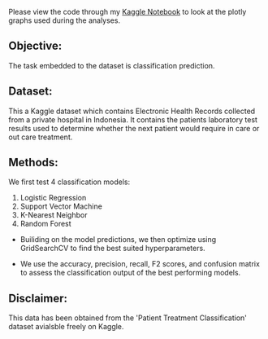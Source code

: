 Please view the code through my [Kaggle Notebook](https://www.kaggle.com/code/osbornepereira/ehc-classification) to look at the plotly graphs used during the analyses. 

## Objective:
The task embedded to the dataset is classification prediction.

## Dataset:
This a Kaggle dataset which contains Electronic Health Records collected from a private hospital in Indonesia.
It contains the patients laboratory test results used to determine whether the next patient would require in care or out care treatment.

## Methods:
We first test 4 classification models:
1. Logistic Regression
2. Support Vector Machine
3. K-Nearest Neighbor
4. Random Forest

* Builiding on the model predictions, we then optimize using GridSearchCV to find the best suited hyperparameters.

* We use the accuracy, precision, recall, F2 scores, and confusion matrix to assess the classification output of the best performing models.

## Disclaimer:
This data has been obtained from the 'Patient Treatment Classification' dataset avialsble freely on Kaggle.
